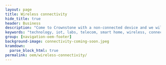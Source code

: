 ```yaml
---
layout: page
title: Wireless connectivity
hide_title: true
header: Business
description: "Come to Crownstone with a non-connected device and we will make it connected!"
keywords: "technology, iot, labs, telecom, smart home, wireless, connectivity"
group: [navigation-oem-footer]
background-image: connectivity-coming-soon.jpeg
kramdown:
  parse_block_html: true
permalink: oem/wireless-connectivity/
---
```

